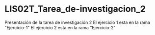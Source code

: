 # LIS02T_Tarea_de-investigacion_2
Presentación de la tarea de investigación 2
El ejercicio 1 esta en la rama "Ejercicio-1"
El ejercicio 2 esta en la rama "Ejercicio-2"
